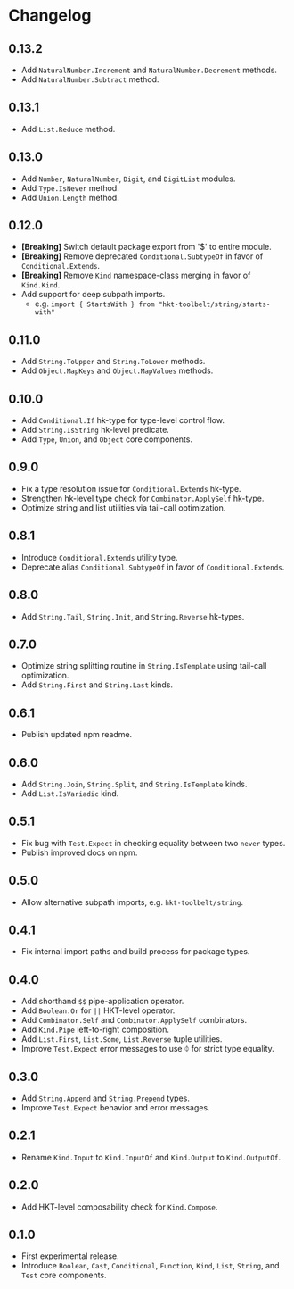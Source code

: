 # Changelog

## 0.13.2

- Add `NaturalNumber.Increment` and `NaturalNumber.Decrement` methods.
- Add `NaturalNumber.Subtract` method.

## 0.13.1

- Add `List.Reduce` method.

## 0.13.0

- Add `Number`, `NaturalNumber`, `Digit`, and `DigitList` modules.
- Add `Type.IsNever` method.
- Add `Union.Length` method.

## 0.12.0

- **[Breaking]** Switch default package export from '$' to entire module.
- **[Breaking]** Remove deprecated `Conditional.SubtypeOf` in favor of `Conditional.Extends`.
- **[Breaking]** Remove `Kind` namespace-class merging in favor of `Kind.Kind`.
- Add support for deep subpath imports.
  - e.g. `import { StartsWith } from "hkt-toolbelt/string/starts-with"`

## 0.11.0

- Add `String.ToUpper` and `String.ToLower` methods.
- Add `Object.MapKeys` and `Object.MapValues` methods.

## 0.10.0

- Add `Conditional.If` hk-type for type-level control flow.
- Add `String.IsString` hk-level predicate.
- Add `Type`, `Union`, and `Object` core components.

## 0.9.0

- Fix a type resolution issue for `Conditional.Extends` hk-type.
- Strengthen hk-level type check for `Combinator.ApplySelf` hk-type.
- Optimize string and list utilities via tail-call optimization.

## 0.8.1

- Introduce `Conditional.Extends` utility type.
- Deprecate alias `Conditional.SubtypeOf` in favor of `Conditional.Extends`.

## 0.8.0

- Add `String.Tail`, `String.Init`, and `String.Reverse` hk-types.

## 0.7.0

- Optimize string splitting routine in `String.IsTemplate` using tail-call optimization.
- Add `String.First` and `String.Last` kinds.

## 0.6.1

- Publish updated npm readme.

## 0.6.0

- Add `String.Join`, `String.Split`, and `String.IsTemplate` kinds.
- Add `List.IsVariadic` kind.

## 0.5.1

- Fix bug with `Test.Expect` in checking equality between two `never` types.
- Publish improved docs on npm.

## 0.5.0

- Allow alternative subpath imports, e.g. `hkt-toolbelt/string`.

## 0.4.1

- Fix internal import paths and build process for package types.

## 0.4.0

- Add shorthand `$$` pipe-application operator.
- Add `Boolean.Or` for `||` HKT-level operator.
- Add `Combinator.Self` and `Combinator.ApplySelf` combinators.
- Add `Kind.Pipe` left-to-right composition.
- Add `List.First`, `List.Some`, `List.Reverse` tuple utilities.
- Improve `Test.Expect` error messages to use ᛰ for strict type equality.

## 0.3.0

- Add `String.Append` and `String.Prepend` types.
- Improve `Test.Expect` behavior and error messages.

## 0.2.1

- Rename `Kind.Input` to `Kind.InputOf` and `Kind.Output` to `Kind.OutputOf`.

## 0.2.0

- Add HKT-level composability check for `Kind.Compose`.

## 0.1.0

- First experimental release.
- Introduce `Boolean`, `Cast`, `Conditional`, `Function`, `Kind`, `List`, `String`, and `Test` core components.
